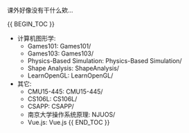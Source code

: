 课外好像没有干什么欸...

{{ BEGIN_TOC }}
- 计算机图形学:
	- Games101: Games101/
	- Games103: Games103/
	- Physics-Based Simulation: Physics-Based Simulation/
	- Shape Analysis: ShapeAnalysis/
	- LearnOpenGL: LearnOpenGL/
- 其它:
	- CMU15-445: CMU15-445/
	- CS106L: CS106L/
	- CSAPP: CSAPP/
	- 南京大学操作系统原理: NJUOS/
	- Vue.js: Vue.js
{{ END_TOC }}